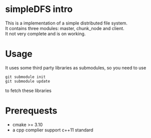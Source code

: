 # simpleDFS intro
This is a implementation of a simple distributed file system.  
It contains three modules: master, chunk_node and client.  
It not very complete and is on working.  

# Usage
It uses some third party libraries as submodules, so you need to use 
```shell
git submodule init
git submodule update
```
to fetch these libraries  

# Prerequests
* cmake >= 3.10
* a cpp complier support c++11 standard